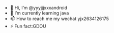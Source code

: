 - 👋 Hi, I’m @yyyjjjxxxandroid
- 🌱 I’m currently learning java
- 📫 How to reach me          my wechat yjx2634126175
- ⚡ Fun fact:GDOU

<!---
yyyjjjxxxandroid/yyyjjjxxxandroid is a ✨ special ✨ repository because its `README.md` (this file) appears on your GitHub profile.
You can click the Preview link to take a look at your changes.
--->
